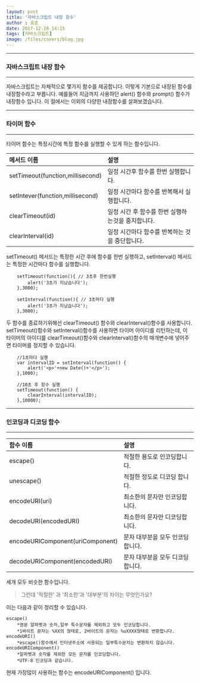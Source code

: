 ```yaml
---
layout: post
title: '자바스크립트 내장 함수'
author : 효준
date: 2017-12-28 14:15
tags: [자바스크립트]
image: /files/covers/blog.jpg
---
```


***
### 자바스크립트 내장 함수
***


자바스크립트는 자체적으로 몇가지 함수를 제공합니다. 이렇게 기본으로 내장된 함수를 내장함수라고 부릅니다.
예를들어 지금까지 사용하던 alert() 함수와 prompt() 함수가 내장함수 입니다.
이 절에서는 이외의 다양한 내장함수를 살펴보겠습니다.

***
### 타이머 함수
***

타이머 함수는 특정시간에 특정 함수를 실행할 수 있게 하는 함수입니다.

|메서드 이름|설명|
|:--------|:---|
|setTimeout(function,millisecond)|일정 시간후 함수를 한번 실행합니다.|
|setIntever(function,millisecond)|일정 시간마다 함수를 반복해서 실행합니다.|
|clearTimeout(id)|일정 시간 후 함수를 한번 실행하는것을 중지합니다.|
|clearInterval(id)|일정 시간마다 함수를 반복하는 것을 중단합니다.|


setTimeout() 메서드는 특정한 시간 후에 함수를 한번 실행하고, setInterval() 메서드는
특정한 시간마다 함수를 실행합니다.

```
    setTimeout(function(){ // 3초후 한번실행
        alert('3초가 지났습니다');
    },3000);
    
    setInterval(function(){ // 3초마다 실행
        alert('3초가 지났습니다');
    },3000);
```


두 함수를 종료하기위해선 clearTimeout() 함수와 clearInterval()함수를 사용합니다.
setTimeout()함수와 setInterval()함수를 사용하면 타이머 아이디를 리턴하는데, 이 타이머의 아이디를
clearTimeout()함수와 clearInterval()함수의 매개변수에 넣어주면 타이머를 정지할 수 있습니다.

```
    //1초마다 실행
    var intervalID = setInterval(function() {
        alert('<p>'+new Date()+'</p>');
    },1000);
    
    //10초 후 함수 실행
    setTimeout(function() {
        clearInterval(intervalID);
    },10000);

```


***
### 인코딩과 디코딩 함수
***

|함수 이름|설명|
|:----|:----|
|escape()| 적절한 용도로 인코딩합니다.|
|unescape()|적절한 정도로 디코딩 합니다.|
|encodeURI(uri)|최소한의 문자만 인코딩합니다.|
|decodeURI(encodedURI)|최소한의 문자만 디코딩합니다.|
|encodeURIComponent(uriComponent)|문자 대부분을 모두 인코딩합니다.|
|decodeURIComponent(encodedURI)|문자 대부분을 모두 디코딩합니다.|


세개 모두 비슷한 함수입니다.

> 그런데 '적절한' 과 '최소한'과 '대부분'의 차이는 무엇인가요?

이는 다음과 같이 정리할 수 있습니다.

    escape()
        *영문 알파벳과 숫자,일부 특수문자를 제외하고 모두 인코딩합니다.
        *1바이트 문자는 %XX의 형태로, 2바이트의 문자는 %uXXXX형태로 변환합니다.
    encodeURI()
        *escape()함수에서 인터넷주소에 사용되는 일부특수문자는 변환하지 않습니다.
    encodeURIComponent()
        *알파벳과 숫자를 제외한 모든 문자를 인코딩합니다.
        *UTF-8 인코딩과 같습니다.

현재 가장많이 사용하는 함수는 encodeURIComponent() 입니다.




